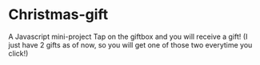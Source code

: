 # Christmas-gift
A Javascript mini-project
Tap on the giftbox and you will receive a gift!
(I just have 2 gifts as of now, so you will get one of those two everytime you click!)
